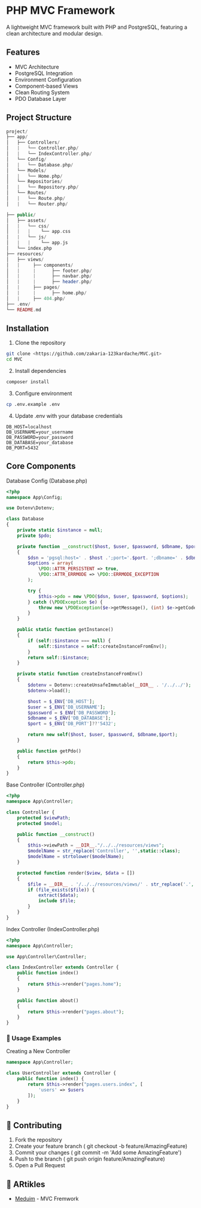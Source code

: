 # PHP MVC Framework

A lightweight MVC framework built with PHP and PostgreSQL, featuring a clean architecture and modular design.

## Features
- MVC Architecture
- PostgreSQL Integration
- Environment Configuration
- Component-based Views
- Clean Routing System
- PDO Database Layer

## Project Structure
```php
project/
├── app/
│   ├── Controllers/
│   |   └── Controller.php/
│   |   └── IndexController.php/
│   └── Config/
│   |   └── Database.php/
│   └── Models/
│   |   └── Home.php/
│   └── Repositories/
│   |   └── Repository.php/
│   └── Routes/
│   |   └── Route.php/
│   |   └── Router.php/

├── public/
│   ├── assets/
│   |   └── css/
│   |   |    └── app.css
│   |   └── js/
│   |   |    └── app.js
│   └── index.php
├── resources/
│   ├── views/
│   |     ├── components/
│   |     |      ├── footer.php/
│   |     |      ├── navbar.php/
│   |     |      ├── header.php/
│   |     ├── pages/
│   |     |      ├── home.php/
│   |     ├── 404.php/
├── .env/
└── README.md

```


##  Installation

1. Clone the repository
```bash
git clone <https://github.com/zakaria-123kardache/MVC.git>
cd MVC
```
2. Install dependencies
```bash
composer install
```
3. Configure environment
```bash
cp .env.example .env
```
4. Update .env with your database credentials
```env
DB_HOST=localhost
DB_USERNAME=your_username
DB_PASSWORD=your_password
DB_DATABASE=your_database
DB_PORT=5432
```

## Core Components

Database Config (Database.php)


```php
<?php
namespace App\Config;

use Dotenv\Dotenv;

class Database
{
    private static $instance = null;
    private $pdo;

    private function __construct($host, $user, $password, $dbname, $port)
    {
        $dsn = 'pgsql:host=' . $host .';port='.$port. ';dbname=' . $dbname;
        $options = array(
            \PDO::ATTR_PERSISTENT => true,
            \PDO::ATTR_ERRMODE => \PDO::ERRMODE_EXCEPTION
        );

        try {
            $this->pdo = new \PDO($dsn, $user, $password, $options);
        } catch (\PDOException $e) {
            throw new \PDOException($e->getMessage(), (int) $e->getCode());
        }
    }

    public static function getInstance()
    {
        if (self::$instance === null) {
            self::$instance = self::createInstanceFromEnv();
        }
        return self::$instance;
    }

    private static function createInstanceFromEnv()
    {
        $dotenv = Dotenv::createUnsafeImmutable(__DIR__ . '/../../');
        $dotenv->load();

        $host = $_ENV['DB_HOST'];
        $user = $_ENV['DB_USERNAME'];
        $password = $_ENV['DB_PASSWORD'];
        $dbname = $_ENV['DB_DATABASE'];
        $port = $_ENV['DB_PORT']??'5432';

        return new self($host, $user, $password, $dbname,$port);
    }

    public function getPdo()
    {
        return $this->pdo;
    }
}

```
Base Controller (Controller.php)


```php
<?php
namespace App\Controller;

class Controller {
    protected $viewPath;
    protected $model;

    public function __construct()
    {
        $this->viewPath = __DIR__."/../../resources/views";
        $modelName = str_replace('Controller', '',static::class);
        $modelName = strtolower($modelName);
    }

    protected function render($view, $data = [])
    {
        $file = __DIR__ . '/../../resources/views/' . str_replace('.', '/', $view) . '.php';
        if (file_exists($file)) {
            extract($data);
            include $file;
        }
    }
}

```
Index Controller (IndexController.php)


```php
<?php
namespace App\Controller;

use App\Controller\Controller;

class IndexController extends Controller {
    public function index()
    {
        return $this->render("pages.home");
    }

    public function about()
    {
        return $this->render("pages.about");
    }
}

```
### 🔧 Usage Examples
Creating a New Controller

```php
namespace App\Controller;

class UserController extends Controller {
    public function index() {
        return $this->render("pages.users.index", [
            'users' => $users
        ]);
    }
}

```

## 🤝 Contributing

1. Fork the repository
2. Create your feature branch ( git checkout -b feature/AmazingFeature)
3. Commit your changes ( git commit -m 'Add some AmazingFeature')
4. Push to the branch ( git push origin feature/AmazingFeature)
5. Open a Pull Request

## 🤝 ARtikles
- [Meduim](https://medium.com/@kardasch/mvc-model-view-controller-c324c5a150b5) -  MVC Fremwork
